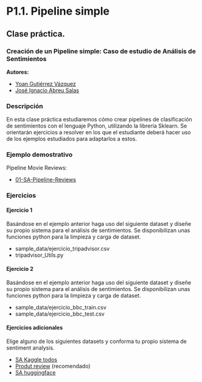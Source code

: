 
P1.1. Pipeline simple
====================================

## **Clase práctica.**

### Creación de un Pipeline simple: Caso de estudio de Análisis de Sentimientos

**Autores:** 

- [Yoan Gutiérrez Vázquez][yoan]
- [José Ignacio Abreu Salas][abreu]

### Descripción

En esta clase práctica estudiaremos cómo crear pipelines de clasificación de sentimientos con el lenguaje Python, utilizando la librería Sklearn.
Se orientarán ejercicios a resolver en los que el estudiante deberá hacer uso de los ejemplos estudiados para adaptarlos a estos.

### Ejemplo demostrativo

Pipeline Movie Reviews:

- [01-SA-Pipeline-Reviews][01-SA-Pipeline-Reviews]

### Ejercicios

#### Ejercicio 1

Basándose en el ejemplo anterior haga uso del siguiente dataset y diseñe su propio sistema para el análisis de sentimientos. Se disponibilizan unas funciones python para la limpieza y carga de dataset.

- sample_data/ejercicio_tripadvisor.csv
- tripadvisor_Utils.py

#### Ejercicio 2

Basándose en el ejemplo anterior haga uso del siguiente dataset y diseñe su propio sistema para el análisis de sentimientos. Se disponibilizan unas funciones python para la limpieza y carga de dataset.

- sample_data/ejercicio_bbc_train.csv
- sample_data/ejercicio_bbc_test.csv

#### Ejercicios adicionales

Elige alguno de los siguientes datasets y conforma tu propio sistema de sentiment analysis.

- [SA Kaggle todos][kaggle]
- [Produt review][product] (recomendado)
- [SA huggingface][huggingface]





[huggingface]: https://huggingface.co/datasets?search=sentiment
[product]: https://www.kaggle.com/arbazkhan971/product-sentiment-analysis
[kaggle]: https://www.kaggle.com/search?q=sentiment+analysis+in%3Adatasets

[01-SA-Pipeline-Reviews]: https://github.com/TeachingTextMining/TextClassification/tree/main/01-SA-Pipeline

[yoan]: https://orcid.org/0000-0002-4052-7427
[abreu]: https://orcid.org/0000-0002-4637-4206
